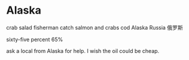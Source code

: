 # Alaska

crab salad
fisherman
catch salmon and crabs cod
Alaska Russia 俄罗斯

sixty-five percent 65%

ask a local from Alaska for help.
I wish the oil could be cheap.
